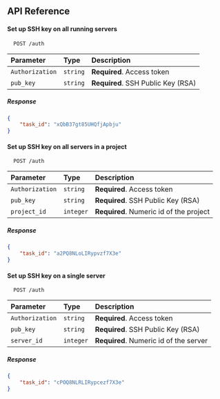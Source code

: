 
## API Reference

#### Set up SSH key on all running servers
```http
  POST /auth
```

| Parameter       | Type     | Description                                 |
| :-------------- | :------- | :------------------------------------------ |
| `Authorization` | `string` | **Required**. Access token |
| `pub_key`     | `string` | **Required**. SSH Public Key (RSA)|

##### Response
```json
{
    "task_id": "xQbB37gt85UHQfjApbju"
}
```


#### Set up SSH key on all servers in a project
```http
  POST /auth
```

| Parameter       | Type     | Description                                 |
| :-------------- | :------- | :------------------------------------------ |
| `Authorization` | `string` | **Required**. Access token |
| `pub_key`     | `string` | **Required**. SSH Public Key (RSA)|
| `project_id`    | `integer` | **Required**. Numeric id of the project    |

##### Response
```json
{
    "task_id": "a2PQ8NLoLIRypvzf7X3e"
}
```

#### Set up SSH key on a single server
```http
  POST /auth
```

| Parameter       | Type     | Description                                 |
| :-------------- | :------- | :------------------------------------------ |
| `Authorization` | `string` | **Required**. Access token |
| `pub_key`     | `string` | **Required**. SSH Public Key (RSA)|
| `server_id`    | `integer` | **Required**. Numeric id of the server    |

##### Response
```json
{
    "task_id": "cPOQ8NLRLIRypcezf7X3e"
}
```